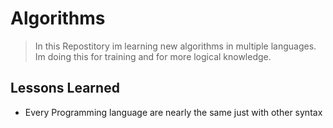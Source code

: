 # Algorithms


> In this Repostitory im learning new algorithms in multiple languages.
> Im doing this for training and for more logical knowledge. 


## Lessons Learned
- Every Programming language are nearly the same just with other syntax 
